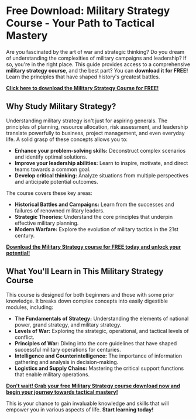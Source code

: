 # Free Download: Military Strategy Course - Your Path to Tactical Mastery

Are you fascinated by the art of war and strategic thinking? Do you dream of understanding the complexities of military campaigns and leadership? If so, you're in the right place. This guide provides access to a comprehensive **military strategy course**, and the best part? You can **download it for FREE!** Learn the principles that have shaped history's greatest battles.

[**Click here to download the Military Strategy Course for FREE!**](https://udemywork.com/military-strategy-course)

## Why Study Military Strategy?

Understanding military strategy isn't just for aspiring generals. The principles of planning, resource allocation, risk assessment, and leadership translate powerfully to business, project management, and even everyday life. A solid grasp of these concepts allows you to:

*   **Enhance your problem-solving skills:** Deconstruct complex scenarios and identify optimal solutions.
*   **Improve your leadership abilities:** Learn to inspire, motivate, and direct teams towards a common goal.
*   **Develop critical thinking:** Analyze situations from multiple perspectives and anticipate potential outcomes.

The course covers these key areas:

*   **Historical Battles and Campaigns:** Learn from the successes and failures of renowned military leaders.
*   **Strategic Theories:** Understand the core principles that underpin effective military planning.
*   **Modern Warfare:** Explore the evolution of military tactics in the 21st century.

[**Download the Military Strategy course for FREE today and unlock your potential!**](https://udemywork.com/military-strategy-course)

## What You'll Learn in This Military Strategy Course

This course is designed for both beginners and those with some prior knowledge. It breaks down complex concepts into easily digestible modules, including:

*   **The Fundamentals of Strategy:** Understanding the elements of national power, grand strategy, and military strategy.
*   **Levels of War:** Exploring the strategic, operational, and tactical levels of conflict.
*   **Principles of War:** Diving into the core guidelines that have shaped successful military operations for centuries.
*   **Intelligence and Counterintelligence:** The importance of information gathering and analysis in decision-making.
*   **Logistics and Supply Chains:** Mastering the critical support functions that enable military operations.

[**Don't wait! Grab your free Military Strategy course download now and begin your journey towards tactical mastery!**](https://udemywork.com/military-strategy-course)

This is your chance to gain invaluable knowledge and skills that will empower you in various aspects of life. **Start learning today!**
